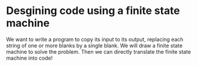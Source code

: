 
Desgining code using a finite state machine
===========================================


We want to write a program to copy its input to its output, replacing each string of one or
more blanks by a single blank. We will draw a finite state machine to solve the problem. Then
we can directly translate the finite state machine into code!
